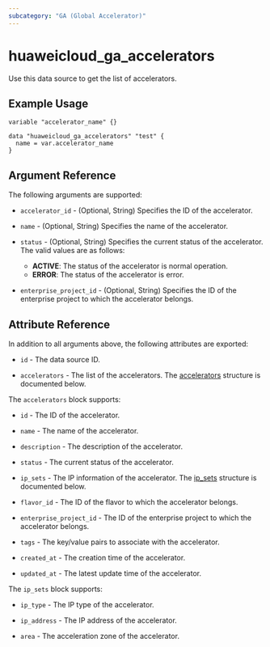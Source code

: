 ```yaml
---
subcategory: "GA (Global Accelerator)"
---
```


# huaweicloud_ga_accelerators

Use this data source to get the list of accelerators.

## Example Usage

```hcl
variable "accelerator_name" {}

data "huaweicloud_ga_accelerators" "test" {
  name = var.accelerator_name
}
```

## Argument Reference

The following arguments are supported:

* `accelerator_id` - (Optional, String) Specifies the ID of the accelerator.

* `name` - (Optional, String) Specifies the name of the accelerator.

* `status` - (Optional, String) Specifies the current status of the accelerator.
  The valid values are as follows:
  + **ACTIVE**: The status of the accelerator is normal operation.
  + **ERROR**: The status of the accelerator is error.

* `enterprise_project_id` - (Optional, String) Specifies the ID of the enterprise project to which the accelerator
  belongs.

## Attribute Reference

In addition to all arguments above, the following attributes are exported:

* `id` - The data source ID.

* `accelerators` - The list of the accelerators.
  The [accelerators](#ga_accelerators) structure is documented below.

<a name="ga_accelerators"></a>
The `accelerators` block supports:

* `id` - The ID of the accelerator.

* `name` - The name of the accelerator.  

* `description` - The description of the accelerator.

* `status` - The current status of the accelerator.

* `ip_sets` - The IP information of the accelerator.
  The [ip_sets](#accelerator_ip_sets) structure is documented below.

* `flavor_id` - The ID of the flavor to which the accelerator belongs.

* `enterprise_project_id` - The ID of the enterprise project to which the accelerator belongs.

* `tags` - The key/value pairs to associate with the accelerator.

* `created_at` - The creation time of the accelerator.

* `updated_at` - The latest update time of the accelerator.

<a name="accelerator_ip_sets"></a>
The `ip_sets` block supports:

* `ip_type` - The IP type of the accelerator.

* `ip_address` - The IP address of the accelerator.

* `area` - The acceleration zone of the accelerator.
